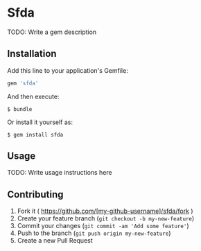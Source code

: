 # Sfda

TODO: Write a gem description

## Installation

Add this line to your application's Gemfile:

```ruby
gem 'sfda'
```

And then execute:

    $ bundle

Or install it yourself as:

    $ gem install sfda

## Usage

TODO: Write usage instructions here

## Contributing

1. Fork it ( https://github.com/[my-github-username]/sfda/fork )
2. Create your feature branch (`git checkout -b my-new-feature`)
3. Commit your changes (`git commit -am 'Add some feature'`)
4. Push to the branch (`git push origin my-new-feature`)
5. Create a new Pull Request
